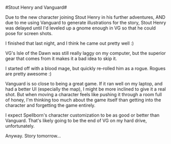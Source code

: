 #Stout Henry and Vanguard#

Due to the new character joining Stout Henry in his further adventures, AND due to me using Vanguard to generate illustrations for the story, Stout Henry was delayed until I'd leveled up a gnome enough in VG so that he could pose for screen shots. 

I finished that last night, and I think he came out pretty well :)

VG's Isle of the Dawn was still really laggy on my computer, but the superior gear that comes from it makes it a bad idea to skip it.

I started off with a blood mage, but quickly re-rolled him as a rogue. Rogues are pretty awesome :)

Vanguard is so close to being a great game. If it ran well on my laptop, and had a better UI (especially the map), I might be more inclined to give it a real shot. But when moving a character feels like pushing it through a room full of honey, I'm thinking too much about the game itself than getting into the character and forgetting the game entirely.

I expect Spellborn's character customization to be as good or better than Vanguard. That's likely going to be the end of VG on my hard drive, unfortunately.

Anyway. Story tomorrow...

